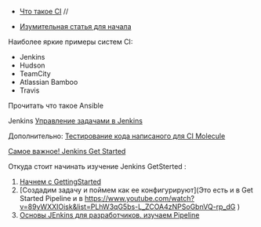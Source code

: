 - [Что такое CI](https://habr.com/post/219891/) //

- [Изумительная статья для начала](https://habr.com/post/353194/)

Наиболее яркие примеры систем CI:
- Jenkins
- Hudson
- TeamCity
- Atlassian Bamboo
- Travis


Прочитать что такое Ansible



Jenkins
  [Управление задачами в Jenkins](https://habr.com/company/selectel/blog/339390/)
  
  Дополнительно:
  [Тестирование кода написаного для CI Molecule](https://habr.com/post/351974/)
  
  
  
  [Самое важное! Jenkins Get Started](https://jenkins.io/doc/pipeline/tour/getting-started/)
  
  
  Откуда стоит начинать изучение Jenkins GetSterted :
  1. [Начнем с GettingStarted](https://jenkins.io/doc/pipeline/tour/getting-started/)
  1. [Создадим задачу и поймем как ее конфигурируют](Это есть и в Get Started Pipeline и в https://www.youtube.com/watch?v=89yWXXIOisk&list=PLhW3qG5bs-L_ZCOA4zNPSoGbnVQ-rp_dG )
  1. [Основы JEnkins для разработчиков. изучаем Pipeline](https://jenkins.io/doc/book/pipeline/getting-started/)